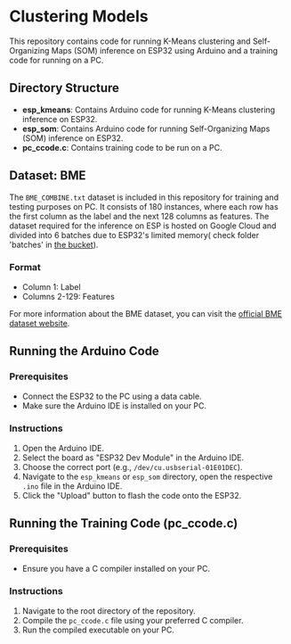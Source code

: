 # Clustering Models

This repository contains code for running K-Means clustering and Self-Organizing Maps (SOM) inference on ESP32 using Arduino and a training code for running on a PC.

## Directory Structure

- **esp_kmeans**: Contains Arduino code for running K-Means clustering inference on ESP32.
- **esp_som**: Contains Arduino code for running Self-Organizing Maps (SOM) inference on ESP32.
- **pc_ccode.c**: Contains training code to be run on a PC.

## Dataset: BME

The `BME_COMBINE.txt` dataset is included in this repository for training and testing purposes on PC. It consists of 180 instances, where each row has the first column as the label and the next 128 columns as features. The dataset required for the inference on ESP is hosted on Google Cloud and divided into 6 batches due to ESP32's limited memory( check folder 'batches' in [the bucket](https://console.cloud.google.com/storage/browser/bmepredict)). 

### Format

- Column 1: Label
- Columns 2-129: Features

For more information about the BME dataset, you can visit the [official BME dataset website](http://www.timeseriesclassification.com/description.php?Dataset=BME).

## Running the Arduino Code

### Prerequisites

- Connect the ESP32 to the PC using a data cable.
- Make sure the Arduino IDE is installed on your PC.

### Instructions

1. Open the Arduino IDE.
2. Select the board as "ESP32 Dev Module" in the Arduino IDE.
3. Choose the correct port (e.g., `/dev/cu.usbserial-01E01DEC`).
4. Navigate to the `esp_kmeans` or `esp_som` directory, open the respective `.ino` file in the Arduino IDE.
5. Click the "Upload" button to flash the code onto the ESP32.

## Running the Training Code (pc_ccode.c)

### Prerequisites

- Ensure you have a C compiler installed on your PC.

### Instructions

1. Navigate to the root directory of the repository.
2. Compile the `pc_ccode.c` file using your preferred C compiler.
3. Run the compiled executable on your PC.


